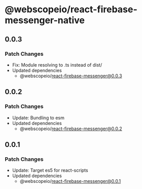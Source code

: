 # @webscopeio/react-firebase-messenger-native

## 0.0.3

### Patch Changes

- Fix: Module resolving to .ts instead of dist/
- Updated dependencies
  - @webscopeio/react-firebase-messenger@0.0.3

## 0.0.2

### Patch Changes

- Update: Bundling to esm
- Updated dependencies
  - @webscopeio/react-firebase-messenger@0.0.2

## 0.0.1

### Patch Changes

- Update: Target es5 for react-scripts
- Updated dependencies
  - @webscopeio/react-firebase-messenger@0.0.1
